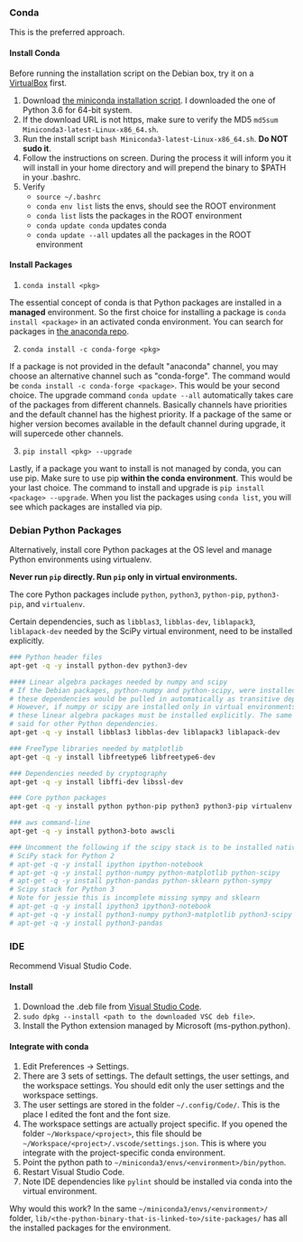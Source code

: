 ### Conda

This is the preferred approach.

#### Install Conda

Before running the installation script on the Debian box, try it on a [VirtualBox](0901-virtualbox.md) first.

1. Download [the miniconda installation script](http://conda.pydata.org/miniconda.html). I downloaded the one of Python 3.6 for 64-bit system.
2. If the download URL is not https, make sure to verify the MD5 `md5sum Miniconda3-latest-Linux-x86_64.sh`.
3. Run the install script `bash Miniconda3-latest-Linux-x86_64.sh`. **Do NOT sudo it**.
4. Follow the instructions on screen. During the process it will inform you it will install in your home directory and will prepend the binary to $PATH in your .bashrc.
5. Verify
    * `source ~/.bashrc`
    * `conda env list` lists the envs, should see the ROOT environment
    * `conda list` lists the packages in the ROOT environment
    * `conda update conda` updates conda
    * `conda update --all` updates all the packages in the ROOT environment

#### Install Packages

1. `conda install <pkg>`

The essential concept of conda is that Python packages are installed in a **managed** environment. So the first choice for installing a package is `conda install <package>` in an activated conda environment. You can search for packages in [the anaconda repo](https://anaconda.org/anaconda/repo).

2. `conda install -c conda-forge <pkg>`

If a package is not provided in the default "anaconda" channel, you may choose an alternative channel such as "conda-forge". The command would be `conda install -c conda-forge <package>`. This would be your second choice. The upgrade command `conda update --all` automatically takes care of the packages from different channels. Basically channels have priorities and the default channel has the highest priority. If a package of the same or higher version becomes available in the default channel during upgrade, it will supercede other channels.

3. `pip install <pkg> --upgrade`

Lastly, if a package you want to install is not managed by conda, you can use pip. Make sure to use pip **within the conda environment**. This would be your last choice. The command to install and upgrade is `pip install <package> --upgrade`. When you list the packages using `conda list`, you will see which packages are installed via pip.

### Debian Python Packages

Alternatively, install core Python packages at the OS level and manage Python environments using virtualenv.

**Never run `pip` directly. Run `pip` only in virtual environments.**

The core Python packages include `python`, `python3`, `python-pip`, `python3-pip`, and `virtualenv`.

Certain dependencies, such as `libblas3`, `libblas-dev`, `liblapack3`, `liblapack-dev` needed by the SciPy virtual environment, need to be installed explicitly.

```bash
### Python header files
apt-get -q -y install python-dev python3-dev

#### Linear algebra packages needed by numpy and scipy
# If the Debian packages, python-numpy and python-scipy, were installed,
# these dependencies would be pulled in automatically as transitive dependencies. 
# However, if numpy or scipy are installed only in virtual environments,
# these linear algebra packages must be installed explicitly. The same can be
# said for other Python dependencies.
apt-get -q -y install libblas3 libblas-dev liblapack3 liblapack-dev

### FreeType libraries needed by matplotlib
apt-get -q -y install libfreetype6 libfreetype6-dev

### Dependencies needed by cryptography
apt-get -q -y install libffi-dev libssl-dev

### Core python packages
apt-get -q -y install python python-pip python3 python3-pip virtualenv

### aws command-line
apt-get -q -y install python3-boto awscli

### Uncomment the following if the scipy stack is to be installed natively
# SciPy stack for Python 2
# apt-get -q -y install ipython ipython-notebook
# apt-get -q -y install python-numpy python-matplotlib python-scipy
# apt-get -q -y install python-pandas python-sklearn python-sympy
# Scipy stack for Python 3
# Note for jessie this is incomplete missing sympy and sklearn
# apt-get -q -y install ipython3 ipython3-notebook
# apt-get -q -y install python3-numpy python3-matplotlib python3-scipy
# apt-get -q -y install python3-pandas
```

### IDE

Recommend Visual Studio Code.

#### Install

1. Download the .deb file from [Visual Studio Code](https://code.visualstudio.com/download).
2. `sudo dpkg --install <path to the downloaded VSC deb file>`.
3. Install the Python extension managed by Microsoft (ms-python.python).

#### Integrate with conda

1. Edit Preferences -> Settings.
2. There are 3 sets of settings. The default settings, the user settings, and the workspace settings. You should edit only the user settings and the workspace settings.
3. The user settings are stored in the folder `~/.config/Code/`. This is the place I edited the font and the font size.
4. The workspace settings are actually project specific. If you opened the folder `~/Workspace/<project>`, this file should be `~/Workspace/<project>/.vscode/settings.json`. This is where you integrate with the project-specific conda environment.
5. Point the python path to `~/miniconda3/envs/<environment>/bin/python`.
6. Restart Visual Studio Code.
7. Note IDE dependencies like `pylint` should be installed via conda into the virtual environment.

Why would this work? In the same `~/miniconda3/envs/<environment>/` folder, `lib/<the-python-binary-that-is-linked-to>/site-packages/` has all the installed packages for the environment.
